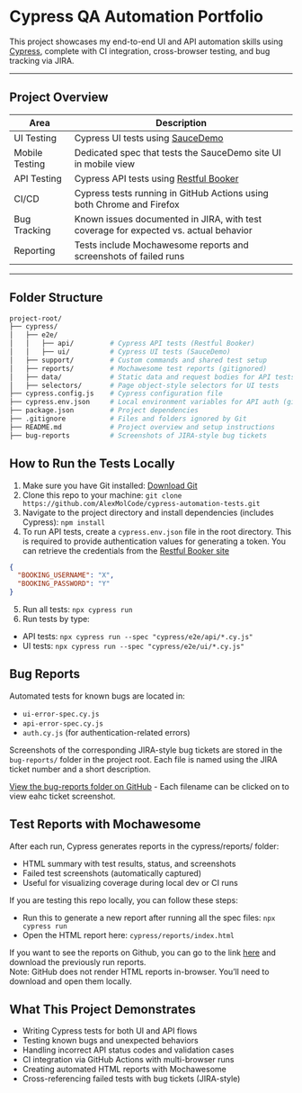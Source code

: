 # Cypress QA Automation Portfolio

This project showcases my end-to-end UI and API automation skills using [Cypress](https://www.cypress.io/), complete with CI integration, cross-browser testing, and bug tracking via JIRA.

---

## Project Overview

| Area | Description |
|------|-------------|
| UI Testing | Cypress UI tests using [SauceDemo](https://www.saucedemo.com/) |
| Mobile Testing | Dedicated spec that tests the SauceDemo site UI in mobile view |
| API Testing | Cypress API tests using [Restful Booker](https://restful-booker.herokuapp.com/apidoc) |
| CI/CD | Cypress tests running in GitHub Actions using both Chrome and Firefox |
| Bug Tracking | Known issues documented in JIRA, with test coverage for expected vs. actual behavior |
| Reporting | Tests include Mochawesome reports and screenshots of failed runs |

---

## Folder Structure

```bash
project-root/
├── cypress/
│   ├── e2e/
│   │   ├── api/         # Cypress API tests (Restful Booker)
│   │   ├── ui/          # Cypress UI tests (SauceDemo)
│   ├── support/         # Custom commands and shared test setup
│   ├── reports/         # Mochawesome test reports (gitignored)
│   ├── data/            # Static data and request bodies for API tests
│   ├── selectors/       # Page object-style selectors for UI tests
├── cypress.config.js    # Cypress configuration file
├── cypress.env.json     # Local environment variables for API auth (gitignored)
├── package.json         # Project dependencies
├── .gitignore           # Files and folders ignored by Git
├── README.md            # Project overview and setup instructions
├── bug-reports          # Screenshots of JIRA-style bug tickets
```
## How to Run the Tests Locally
1. Make sure you have Git installed: [Download Git](https://git-scm.com/downloads)
2. Clone this repo to your machine: `git clone https://github.com/AlexMolCode/cypress-automation-tests.git`
3. Navigate to the project directory and install dependencies (includes Cypress): `npm install`
4. To run API tests, create a `cypress.env.json` file in the root directory. This is required to provide authentication values for generating a token.
   You can retrieve the credentials from the  [Restful Booker site](https://restful-booker.herokuapp.com/apidoc/index.html#api-Booking-CreateBooking)
```json
{
  "BOOKING_USERNAME": "X",
  "BOOKING_PASSWORD": "Y"
}
```
5. Run all tests: `npx cypress run`
6. Run tests by type:
- API tests: `npx cypress run --spec "cypress/e2e/api/*.cy.js"`
- UI tests: `npx cypress run --spec "cypress/e2e/ui/*.cy.js"`

## Bug Reports
Automated tests for known bugs are located in:
- `ui-error-spec.cy.js`
- `api-error-spec.cy.js`
- `auth.cy.js` (for authentication-related errors)<br>

Screenshots of the corresponding JIRA-style bug tickets are stored in the `bug-reports/` folder in the project root. Each file is named using the JIRA ticket number and a short description. <br>

[View the bug-reports folder on GitHub](https://github.com/AlexMolCode/cypress-automation-tests/tree/main/bug-reports) - Each filename can be clicked on to view eahc ticket screenshot.

## Test Reports with Mochawesome

After each run, Cypress generates reports in the cypress/reports/ folder:
- HTML summary with test results, status, and screenshots
- Failed test screenshots (automatically captured)
- Useful for visualizing coverage during local dev or CI runs

If you are testing this repo locally, you can follow these steps:
- Run this to generate a new report after running all the spec files: `npx cypress run`
- Open the HTML report here: `cypress/reports/index.html`

If you want to see the reports on Github, you can go to the link [here](https://github.com/AlexMolCode/cypress-automation-tests/actions) and download the previously run reports.<br>
Note: GitHub does not render HTML reports in-browser. You’ll need to download and open them locally.

## What This Project Demonstrates
- Writing Cypress tests for both UI and API flows
- Testing known bugs and unexpected behaviors
- Handling incorrect API status codes and validation cases
- CI integration via GitHub Actions with multi-browser runs
- Creating automated HTML reports with Mochawesome
- Cross-referencing failed tests with bug tickets (JIRA-style)
